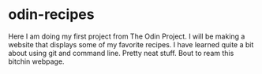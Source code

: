 # odin-recipes
Here I am doing my first project from The Odin Project. 
I will be making a website that displays some of my favorite recipes.
I have learned quite a bit about using git and command line. Pretty neat stuff. 
Bout to ream this bitchin webpage. 